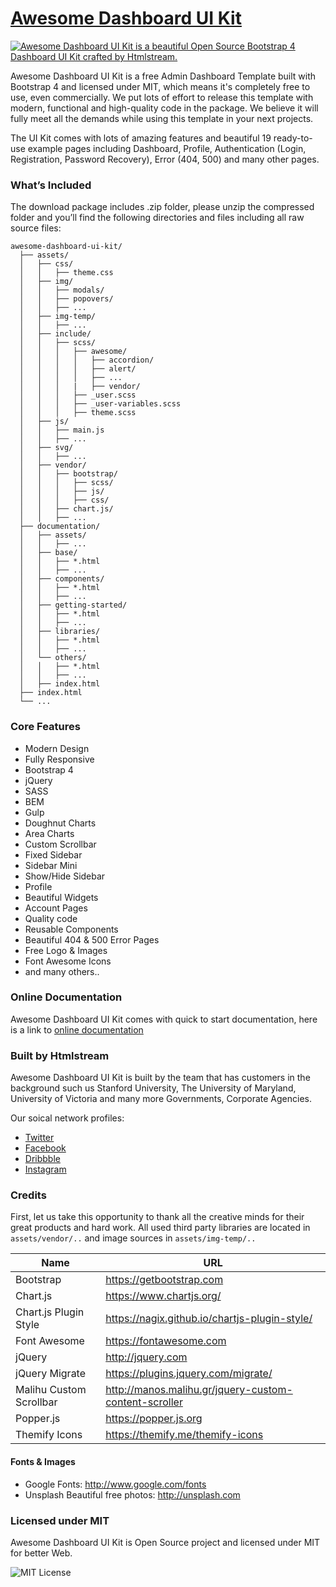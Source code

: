 # [Awesome Dashboard UI Kit](https://htmlstream.com/preview/awesome-dashboard-ui-kit/)

[![Awesome Dashboard UI Kit is a beautiful Open Source Bootstrap 4 Dashboard UI Kit crafted by Htmlstream.](https://htmlstream.com/preview/awesome-dashboard-ui-kit/assets/img-temp/aduik-preview.png)](https://htmlstream.com/preview/awesome-dashboard-ui-kit/)

Awesome Dashboard UI Kit is a free Admin Dashboard Template built with Bootstrap 4 and licensed under MIT, which means it's completely free to use, even commercially. We put lots of effort to release this template with modern, functional and high-quality code in the package. We believe it will fully meet all the demands while using this template in your next projects.

The UI Kit comes with lots of amazing features and beautiful 19 ready-to-use example pages including Dashboard, Profile, Authentication (Login, Registration, Password Recovery), Error (404, 500) and many other pages.


### What’s Included

The download package includes .zip folder, please unzip the compressed folder and you’ll find the following directories and files including all raw source files:

```
awesome-dashboard-ui-kit/
  ├── assets/
  │   ├── css/
  │   │   ├── theme.css
  │   ├── img/
  │   │   ├── modals/
  │   │   ├── popovers/
  │   │   ├── ...
  │   ├── img-temp/
  │   │   ├── ...
  │   ├── include/
  │   │   ├── scss/
  │   │   │   ├── awesome/
  │   │   │   │   ├── accordion/
  │   │   │   │   ├── alert/
  │   │   │   │   ├── ...
  │   │   │   |   ├── vendor/
  │   │   │   ├── _user.scss
  │   │   │   ├── _user-variables.scss
  │   │   │   ├── theme.scss
  │   ├── js/
  │   │   ├── main.js
  │   │   ├── ...
  │   ├── svg/
  │   │   ├── ...
  │   ├── vendor/
  │   │   ├── bootstrap/
  │   │   │   ├── scss/
  │   │   │   ├── js/
  │   │   │   ├── css/
  │   │   ├── chart.js/
  │   │   ├── ...
  ├── documentation/
  │   ├── assets/
  │   │   ├── ...
  │   ├── base/
  │   │   ├── *.html
  │   │   ├── ...
  │   ├── components/
  │   │   ├── *.html
  │   │   ├── ...
  │   ├── getting-started/
  │   │   ├── *.html
  │   │   ├── ...
  │   ├── libraries/
  │   │   ├── *.html
  │   │   ├── ...
  │   └── others/
  │   │   ├── *.html
  │   │   ├── ...
  │   ├── index.html
  ├── index.html
  └── ...

```


### Core Features

- Modern Design
- Fully Responsive
- Bootstrap 4
- jQuery
- SASS
- BEM
- Gulp
- Doughnut Charts
- Area Charts
- Custom Scrollbar
- Fixed Sidebar
- Sidebar Mini
- Show/Hide Sidebar
- Profile
- Beautiful Widgets
- Account Pages
- Quality code
- Reusable Components
- Beautiful 404 & 500 Error Pages
- Free Logo & Images
- Font Awesome Icons
- and many others..


### Online Documentation

Awesome Dashboard UI Kit comes with quick to start documentation, here is a link to [online documentation](https://htmlstream.com/preview/awesome-dashboard-ui-kit/documentation/)


### Built by Htmlstream

Awesome Dashboard UI Kit is built by the team that has customers in the background such us Stanford University, The University of Maryland, University of Victoria and many more Governments, Corporate Agencies.

Our soical network profiles:

- [Twitter](https://twitter.com/htmlstream)
- [Facebook](https://www.facebook.com/htmlstream)
- [Dribbble](https://dribbble.com/htmlstream)
- [Instagram](https://www.instagram.com/htmlstream/)


### Credits

First, let us take this opportunity to thank all the creative minds for their great products and hard work. All used third party libraries are located in `assets/vendor/..` and image sources in `assets/img-temp/..`

Name | URL
------------ | -------------
Bootstrap | https://getbootstrap.com
Chart.js | https://www.chartjs.org/
Chart.js Plugin Style | https://nagix.github.io/chartjs-plugin-style/
Font Awesome | https://fontawesome.com
jQuery | http://jquery.com
jQuery Migrate | https://plugins.jquery.com/migrate/
Malihu Custom Scrollbar | http://manos.malihu.gr/jquery-custom-content-scroller
Popper.js | https://popper.js.org
Themify Icons | https://themify.me/themify-icons



#### Fonts & Images

- Google Fonts: http://www.google.com/fonts
- Unsplash Beautiful free photos: http://unsplash.com


### Licensed under MIT

Awesome Dashboard UI Kit is Open Source project and licensed under MIT for better Web.

![MIT License](https://img.shields.io/cocoapods/l/AFNetworking.svg?style=for-the-badge)
